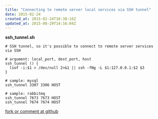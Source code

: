 ```yaml
---
title: "Connecting to remote server local services via SSH tunnel"
date: 2015-02-24
created_at: 2015-02-24T18:38:16Z
updated_at: 2015-08-29T14:16:04Z
---
```


<strong>ssh_tunnel.sh</strong>

    # SSH tunnel, so it's possible to connect to remote server services via SSH
    
    # argument: local_port, dest_port, host
    ssh_tunnel () {
      lsof -i:$1 > /dev/null 2>&1 || ssh -fNg -L $1:127.0.0.1:$2 $3
    }
    
    # sample: mysql
    ssh_tunnel 3307 3306 HOST
    
    # sample: rabbitmq
    ssh_tunnel 7673 7673 HOST
    ssh_tunnel 7674 7674 HOST


[fork or comment at github](https://gist.github.com/a0dec70a91f9d0f7c867)
